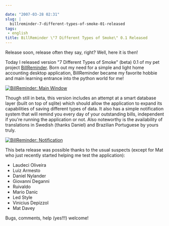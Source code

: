 ```yaml
---

date: "2007-03-28 02:31"
slug: |
  billreminder-7-different-types-of-smoke-01-released
tags:
 - english
title: BillReminder \"7 Different Types of Smoke\" 0.1 Released
---
```


Release soon, release often they say, right? Well, here it is then!

Today I released version "7 Different Types of Smoke" (beta) 0.1 of my
pet project [BillReminder](http://billreminder.sourceforge.net/). Born
out my need for a simple and light home accounting desktop application,
BillReminder became my favorite hobbie and main learning entrance into
the python world for me!

[![BillReminder: Main
Window](http://farm1.static.flickr.com/150/437137980_487288f685.jpg)](http://www.flickr.com/photos/25563799@N00/437137980/)

Though still in beta, this version includes an attempt at a smart
database layer (built on top of sqlite) which should allow the
application to expand its capabilities of saving different types of
data. It also has a simple notification system that will remind you
every day of your outstanding bills, independent if you're running the
application or not. Also noteworthy is the availability of translations
in Swedish (thanks Daniel) and Brazilian Portuguese by yours truly.

[![BillReminder:
Notification](http://farm1.static.flickr.com/157/437137984_c058f02f0b_o.png)](http://www.flickr.com/photos/25563799@N00/437137984/)

This beta release was possible thanks to the usual suspects (except for
Mat who just recently started helping me test the application):

-   Laudeci Oliveira
-   Luiz Armesto
-   Daniel Nylander
-   Giovanni Deganni
-   Ruivaldo
-   Mario Danic
-   Led Style
-   Vinicius Depizzol
-   Mat Davey

Bugs, comments, help (yes!!!) welcome!
